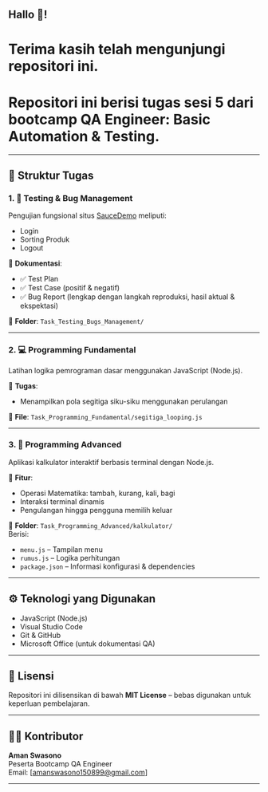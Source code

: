 ## Hallo 👋! 
# Terima kasih telah mengunjungi repositori ini.
# Repositori ini berisi tugas sesi 5 dari bootcamp QA Engineer: Basic Automation & Testing.

---

## 📂 Struktur Tugas

### 1. 🧪 Testing & Bug Management
Pengujian fungsional situs [SauceDemo](https://www.saucedemo.com/) meliputi:
- Login  
- Sorting Produk  
- Logout  

📄 **Dokumentasi**:
- ✅ Test Plan  
- ✅ Test Case (positif & negatif)  
- ✅ Bug Report (lengkap dengan langkah reproduksi, hasil aktual & ekspektasi)

📁 **Folder**: `Task_Testing_Bugs_Management/`

---

### 2. 💻 Programming Fundamental  
Latihan logika pemrograman dasar menggunakan JavaScript (Node.js).

📄 **Tugas**:
- Menampilkan pola segitiga siku-siku menggunakan perulangan

📁 **File**: `Task_Programming_Fundamental/segitiga_looping.js`

---

### 3. 🚀 Programming Advanced  
Aplikasi kalkulator interaktif berbasis terminal dengan Node.js.

📄 **Fitur**:
- Operasi Matematika: tambah, kurang, kali, bagi  
- Interaksi terminal dinamis  
- Pengulangan hingga pengguna memilih keluar

📁 **Folder**: `Task_Programming_Advanced/kalkulator/`  
Berisi:
- `menu.js` – Tampilan menu  
- `rumus.js` – Logika perhitungan  
- `package.json` – Informasi konfigurasi & dependencies

---

## ⚙️ Teknologi yang Digunakan
- JavaScript (Node.js)  
- Visual Studio Code  
- Git & GitHub  
- Microsoft Office (untuk dokumentasi QA)

---

## 📌 Lisensi
Repositori ini dilisensikan di bawah **MIT License** – bebas digunakan untuk keperluan pembelajaran.

---

## 🙋‍♂️ Kontributor
**Aman Swasono**  
Peserta Bootcamp QA Engineer  
Email: [amanswasono150899@gmail.com] 

---
